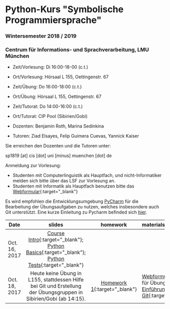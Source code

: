 # Python-Kurs "Symbolische Programmiersprache"
### Wintersemester 2018 / 2019
### Centrum für Informations- und Sprachverarbeitung, LMU München

 - Zeit/Vorlesung: Di 16:00-18-00 (c.t.)
 - Ort/Vorlesung: Hörsaal L 155, Oettingenstr. 67
 - Zeit/Übung: Do 16:00-18:00 (c.t.) 
 - Ort/Übung: Hörsaal L 155, Oettingenstr. 67
 - Zeit/Tutorat: Do 14:00-16:00 (c.t.)
 - Ort/Tutorat: CIP Pool (Sibirien/Gobi)

 - Dozenten: Benjamin Roth, Marina Sedinkina
 - Tutoren: Ziad Elsayes, Felip Guimera Cuevas, Yannick Kaiser
 
Sie erreichen den Dozenten und die Tutoren unter:

sp1819 [at] cis [dot] uni [minus] muenchen [dot] de
 
 Anmeldung zur Vorlesung:
 - Studenten mit Computerlinguistik als Hauptfach, und nicht-Informatiker melden sich bitte über das LSF zur Vorlesung an.
 - Studenten mit Informatik als Hauptfach benutzen bitte das [Webformular](https://goo.gl/forms/dWc8CmnCf8mi2Ur73){:target="_blank"} 
 
Es wird empfohlen die Entwicklungsumgebung [PyCharm](https://www.jetbrains.com/pycharm/) für die Bearbeitung der Übungsaufgaben zu nutzen, welches insbesondere auch Git unterstützt. Eine kurze Einleitung zu Pycharm befinded sich [hier](pycharm.pdf).
 

| Date | slides | homework | materials |
|-----------------------------|:--------------------------------:|:------:|:-------------------------------------------------------------------|
| Oct. 16, 2017 | [Course Intro](01_intro.pdf){:target="_blank"}; [Python Basics](01_python_recap.pdf){:target="_blank"}; [Python Tests](01_unit_testing.pdf){:target="_blank"} |  |  |
| Oct. 18, 2017 | Heute keine Übung in L155, stattdessen Hilfe bei Git und Erstellung der Übungsgruppen in Sibirien/Gobi (ab 14:15). | [Homework 1](hw01_python_basics.pdf){:target="_blank"} | [Webformular](https://goo.gl/forms/ariX48eei9hmfVYs1){:target="_blank"} für Übungsgruppen; [Einführung in Git](git_intro_1.pdf){:target="_blank"} |
